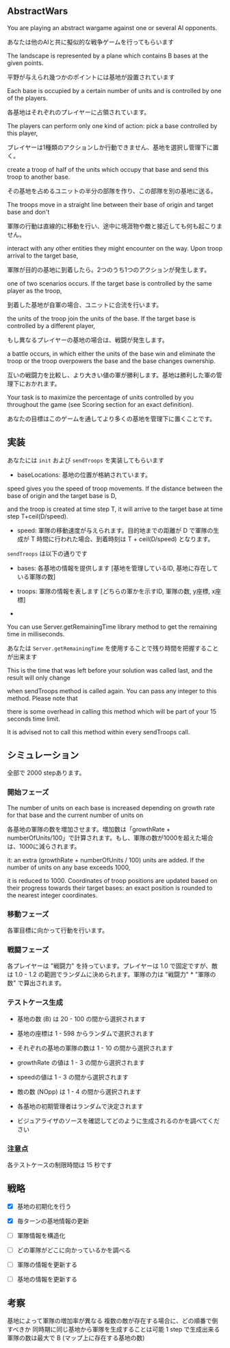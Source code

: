 ## AbstractWars

You are playing an abstract wargame against one or several AI opponents.

あなたは他のAIと共に擬似的な戦争ゲームを行ってもらいます

The landscape is represented by a plane which contains B bases at the given points.

平野が与えられ幾つかのポイントには基地が設置されています

Each base is occupied by a certain number of units and is controlled by one of the players.

各基地はそれぞれのプレイヤーに占領されています。

The players can perform only one kind of action: pick a base controlled by this player,

プレイヤーは1種類のアクションしか行動できません、基地を選択し管理下に置く。

create a troop of half of the units which occupy that base and send this troop to another base.

その基地を占めるユニットの半分の部隊を作り、この部隊を別の基地に送る。

The troops move in a straight line between their base of origin and target base and don't

軍隊の行動は直線的に移動を行い、途中に境涯物や敵と接近しても何も起こりません。

interact with any other entities they might encounter on the way. Upon troop arrival to the target base,

軍隊が目的の基地に到着したら。2つのうち1つのアクションが発生します。

one of two scenarios occurs. If the target base is controlled by the same player as the troop,

到着した基地が自軍の場合、ユニットに合流を行います。

the units of the troop join the units of the base. If the target base is controlled by a different player,

もし異なるプレイヤーの基地の場合は、戦闘が発生します。

a battle occurs, in which either the units of the base win and eliminate the troop or the troop overpowers the base and the base changes ownership.

互いの戦闘力を比較し、より大きい値の軍が勝利します。基地は勝利した軍の管理下におかれます。

Your task is to maximize the percentage of units controlled by you throughout the game (see Scoring section for an exact definition).

あなたの目標はこのゲームを通してより多くの基地を管理下に置くことです。



## 実装

あなたには `init` および `sendTroops` を実装してもらいます

* baseLocations: 基地の位置が格納されています。

speed gives you the speed of troop movements. If the distance between the base of origin and the target base is D,

and the troop is created at time step T, it will arrive to the target base at time step T+ceil(D/speed).

* speed:  軍隊の移動速度が与えられます。目的地までの距離が D で軍隊の生成が T 時間に行われた場合、到着時刻は T + ceil(D/speed) となります。

`sendTroops` は以下の通りです　

* bases: 各基地の情報を提供します [基地を管理しているID, 基地に存在している軍隊の数]

* troops: 軍隊の情報を表します [どちらの軍かを示すID, 軍隊の数, y座標, x座標]

*

You can use Server.getRemainingTime library method to get the remaining time in milliseconds.

あなたは `Server.getRemainingTime` を使用することで残り時間を把握することが出来ます

This is the time that was left before your solution was called last, and the result will only change



when sendTroops method is called again. You can pass any integer to this method. Please note that

there is some overhead in calling this method which will be part of your 15 seconds time limit.

It is advised not to call this method within every sendTroops call.


## シミュレーション

全部で 2000 stepあります。

### 開始フェーズ

The number of units on each base is increased depending on growth rate for that base and the current number of units on

各基地の軍隊の数を増加させます。増加数は「growthRate + numberOfUnits/100」で計算されます。もし、軍隊の数が1000を超えた場合は、1000に減らされます。

it: an extra (growthRate + numberOfUnits / 100) units are added. If the number of units on any base exceeds 1000,

it is reduced to 1000. Coordinates of troop positions are updated based on their progress towards their target bases: an exact position is rounded to the nearest integer coordinates.


### 移動フェーズ

各軍目標に向かって行動を行います。

### 戦闘フェーズ

各プレイヤーは "戦闘力" を持っています。プレイヤーは 1.0 で固定ですが、敵は 1.0 - 1.2 の範囲でランダムに決められます。軍隊の力は "戦闘力" * "軍隊の数" で算出されます。



### テストケース生成

* 基地の数 (B) は 20 - 100 の間から選択されます

* 基地の座標は 1 - 598 からランダムで選択されます

* それぞれの基地の軍隊の数は 1 - 10 の間から選択されます

* growthRate の値は 1 - 3 の間から選択されます

* speedの値は 1 - 3 の間から選択されます

* 敵の数 (NOpp) は 1 - 4 の間から選択されます

* 各基地の初期管理者はランダムで決定されます

* ビジュアライザのソースを確認してどのように生成されるのかを調べてください


### 注意点

各テストケースの制限時間は 15 秒です


## 戦略

- [x] 基地の初期化を行う
- [x] 毎ターンの基地情報の更新
- [ ] 軍隊情報を構造化
- [ ] どの軍隊がどこに向かっているかを調べる
- [ ] 軍隊の情報を更新する
- [ ] 基地の情報を更新する


## 考察

基地によって軍隊の増加率が異なる
複数の敵が存在する場合に、どの順番で倒すべきか
同時期に同じ基地から軍隊を生成することは可能
1 step で生成出来る軍隊の数は最大で B (マップ上に存在する基地の数)

